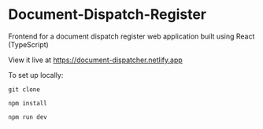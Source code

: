 # Document-Dispatch-Register
Frontend for a document dispatch register web application built using React (TypeScript)

View it live at https://document-dispatcher.netlify.app

To set up locally:

`git clone`

`npm install`

`npm run dev`
